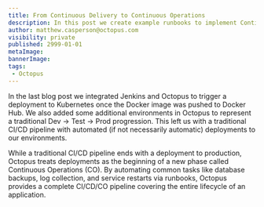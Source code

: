 ```yaml
---
title: From Continuous Delivery to Continuous Operations
description: In this post we create example runbooks to implement Continuous Operations
author: matthew.casperson@octopus.com
visibility: private
published: 2999-01-01
metaImage: 
bannerImage: 
tags:
 - Octopus
---
```


In the last blog post we integrated Jenkins and Octopus to trigger a deployment to Kubernetes once the Docker image was pushed to Docker Hub. We also added some additional environments in Octopus to represent a traditional Dev -> Test -> Prod progression. This left us with a traditional CI/CD pipeline with automated (if not necessarily automatic) deployments to our environments.

While a traditional CI/CD pipeline ends with a deployment to production, Octopus treats deployments as the beginning of a new phase called Continuous Operations (CO). By automating common tasks like database backups, log collection, and service restarts via runbooks, Octopus provides a complete CI/CD/CO pipeline covering the entire lifecycle of an application.

## 